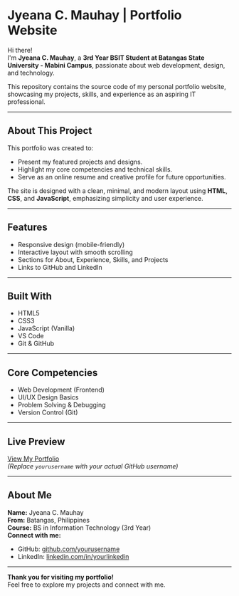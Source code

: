# Jyeana C. Mauhay | Portfolio Website

Hi there!  
I'm **Jyeana C. Mauhay**, a **3rd Year BSIT Student at Batangas State University - Mabini Campus**, passionate about web development, design, and technology.

This repository contains the source code of my personal portfolio website, showcasing my projects, skills, and experience as an aspiring IT professional.

---

## About This Project
This portfolio was created to:
- Present my featured projects and designs.
- Highlight my core competencies and technical skills.
- Serve as an online resume and creative profile for future opportunities.

The site is designed with a clean, minimal, and modern layout using **HTML**, **CSS**, and **JavaScript**, emphasizing simplicity and user experience.

---

## Features
- Responsive design (mobile-friendly)
- Interactive layout with smooth scrolling
- Sections for About, Experience, Skills, and Projects
- Links to GitHub and LinkedIn

---

## Built With
- HTML5  
- CSS3  
- JavaScript (Vanilla)  
- VS Code  
- Git & GitHub  

---

## Core Competencies
- Web Development (Frontend)
- UI/UX Design Basics
- Problem Solving & Debugging
- Version Control (Git)

---

## Live Preview
[View My Portfolio](https://yourusername.github.io/portfolio/)  
*(Replace `yourusername` with your actual GitHub username)*

---

## About Me
**Name:** Jyeana C. Mauhay  
**From:** Batangas, Philippines  
**Course:** BS in Information Technology (3rd Year)  
**Connect with me:**  
- GitHub: [github.com/yourusername](https://github.com/yourusername)  
- LinkedIn: [linkedin.com/in/yourlinkedin](https://linkedin.com/in/yourlinkedin)

---

**Thank you for visiting my portfolio!**  
Feel free to explore my projects and connect with me.
